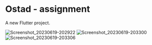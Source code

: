 # Ostad - assignment

A new Flutter project.

![Screenshot_20230619-202922](https://github.com/Hasibol-Hoda-Inu/Dart-Ostad/assets/87028440/a8c1c098-d030-4186-920d-ecb24649f887)
![Screenshot_20230619-203300](https://github.com/Hasibol-Hoda-Inu/Dart-Ostad/assets/87028440/bb640674-6f54-4dee-afbc-365f08608e7f)
![Screenshot_20230619-203306](https://github.com/Hasibol-Hoda-Inu/Dart-Ostad/assets/87028440/2d2eeb8f-5d45-4b4a-bd7e-c5b4372054ca)
